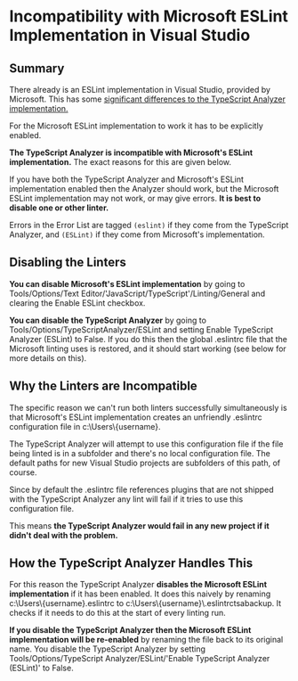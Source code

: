 ﻿# Incompatibility with Microsoft ESLint Implementation in Visual Studio

## Summary

There already is an ESLint implementation in Visual Studio, provided by Microsoft.  This has some [significant differences to the TypeScript Analyzer implementation.](microsofteslintdifferences.md)

For the Microsoft ESLint implementation to work it has to be explicitly enabled.

**The TypeScript Analyzer is incompatible with Microsoft's ESLint implementation.**  The exact reasons for this are given below.

If you have both the TypeScript Analyzer and Microsoft's ESLint implementation enabled then the Analyzer should work, but the Microsoft ESLint implementation may not work, or may give errors.  **It is best to disable one or other linter.**

Errors in the Error List are tagged `(eslint)` if they come from the TypeScript Analyzer, and `(ESLint)` if they come from Microsoft's implementation.

## Disabling the Linters

**You can disable Microsoft's ESLint implementation** by going to Tools/Options/Text Editor/'JavaScript/TypeScript'/Linting/General and clearing the Enable ESLint checkbox.

**You can disable the TypeScript Analyzer** by going to Tools/Options/TypeScriptAnalyzer/ESLint and setting Enable TypeScript Analyzer (ESLint) to False.  If you do this then the global .eslintrc file that the Microsoft linting uses is restored, and it should start working (see below for more details on this).

## Why the Linters are Incompatible

The specific reason we can't run both linters successfully simultaneously is that Microsoft's ESLint implementation creates an unfriendly .eslintrc configuration file in c:\Users\\{username\}.  

The TypeScript Analyzer will attempt to use this configuration file if the file being linted is in a subfolder and there's no local configuration file.  The default paths for new Visual Studio projects are subfolders of this path, of course.  

Since by default the .eslintrc file references plugins that are not shipped with the TypeScript Analyzer any lint will fail if it tries to use this configuration file.  

This means **the TypeScript Analyzer would fail in any new project if it didn't deal with the problem.**

## How the TypeScript Analyzer Handles This

For this reason the TypeScript Analyzer **disables the Microsoft ESLint implementation** if it has been enabled.  It does this naively by renaming c:\Users\\{username\}\.eslintrc to c:\Users\\{username\}\\.eslintrctsabackup.  It checks if it needs to do this at the start of every linting run.

**If you disable the TypeScript Analyzer then the Microsoft ESLint implementation will be re-enabled** by renaming the file back to its original name.  You disable the TypeScript Analyzer by setting Tools/Options/TypeScript Analyzer/ESLint/'Enable TypeScript Analyzer (ESLint)' to False.